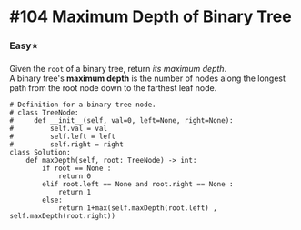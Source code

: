 # \#104 Maximum Depth of Binary Tree

### Easy:star:

Given the `root` of a binary tree, return _its maximum depth_.  
A binary tree's **maximum depth** is the number of nodes along the longest path from the root node down to the farthest leaf node.

```text
# Definition for a binary tree node.
# class TreeNode:
#     def __init__(self, val=0, left=None, right=None):
#         self.val = val
#         self.left = left
#         self.right = right
class Solution:
    def maxDepth(self, root: TreeNode) -> int:
        if root == None :
            return 0
        elif root.left == None and root.right == None :
            return 1
        else:
            return 1+max(self.maxDepth(root.left) , self.maxDepth(root.right))
```

